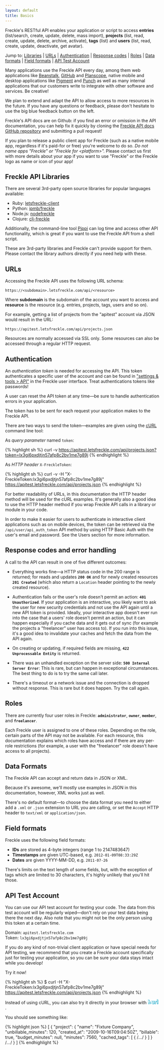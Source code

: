 ```yaml
---
layout: default
title: Basics
---
```


Freckle's RESTful API enables your application or script to 
access **entries** (list/search, create, update, delete, mass import),
**projects** (list, read, create, update, delete, archive, activate),
**tags** (list) and **users** (list, read, create, update, deactivate, get avatar).

Jump to: [Libraries](#libraries) | [URLs](#urls) | [Authentication](#authentication) 
| [Response codes](#codes) 
| [Roles](#roles) | [Data formats](#formats) | [Field formats](#fields) 
| [API Test Account](#test)

Many applications use the Freckle API every day, among them web applications
like <a href="http://beanstalkapp.com">Beanstalk</a>, 
<a href="http://github.com">GitHub</a> and 
<a href="http://planscope.io">Planscope</a>, 
native mobile and desktop applications
like <a href="http://pigmentapp.com">Pigment</a> 
and <a href="http://punch.fousa.be">Punch</a>
as well as many internal applications that our customers write to integrate 
with other software and services. Be creative!

We plan to extend and adapt the API to allow access to more resources
in the future. If you have any questions or feedback, please don't hesitate
to use the big blue feedback button on the left.

Freckle's API docs are on Github: if you find an error or omission
in the API documentation, you can help fix it quickly by cloning
the <a href="https://github.com/madrobby/freckle-apidocs">Freckle API docs
GitHub repository</a> and submitting a pull request!

<p class="note">
If you plan to release a public client app for Freckle (such as a native 
mobile app, regardless if it's paid-for or free) you're welcome to do so. 
<i>Do not name apps "Freckle" or "Freckle for &lt;platform&gt;".</i>
Please contact us first with more details about your app if you want to 
use "Freckle" or the Freckle logo as name or icon of your app!
</p>

<a id="libraries"></a>Freckle API Libraries
---------------------

There are several 3rd-party open source libraries for popular languages
available:

* Ruby: [letsfreckle-client]
* Python: [ipmb/freckle]
* Node.js: [nodefreckle]
* Clojure: [clj-freckle]

Additionally, the command-line tool [Pippi] can log time and access
other API functionality, which is great if you want to use the Freckle API
from a shell script.

<p class="note">
These are 3rd-party libraries and Freckle can't provide support for them.
Please contact the library authors directly if you need help with these.
</p>

<a id="urls"></a>URLs
----

Accessing the Freckle API uses the following URL schema:

    https://<subdomain>.letsfreckle.com/api/<resource>

Where **subdomain** is the subdomain of the account you want to access and 
**resource** is the resource (e.g. entries, projects, tags, users and so on).

For example, getting a list of projects from the "apitest" account via JSON would 
result in the URL:

    https://apitest.letsfreckle.com/api/projects.json

Resources are normally accessed via SSL only. Some resources can also be 
accessed through a regular HTTP request.

<a id="authentication"></a>Authentication
--------------

An *authentication token* is needed for accessing the API. This token authenticates
a specific user of the account and can be found in 
<a href="http://letsfreckle.com/help/#faq_40">"settings & tools > API"</a> 
in the Freckle user interface. Treat authentications tokens like passwords!

A user can reset the API token at any time—be sure to handle authentication errors
in your application.

The token has to be sent for each request your application makes to the Freckle API.

There are two ways to send the token—examples are given using the [cURL] command line tool:

As *query parameter* named `token`:

{% highlight sh %}
curl -v https://apitest.letsfreckle.com/api/projects.json?token=lx3gi6pxdjtjn57afp8c2bv1me7g89j
{% endhighlight %}

As *HTTP header* `X-FreckleToken`:

{% highlight sh %}
curl -v -H "X-FreckleToken:lx3gi6pxdjtjn57afp8c2bv1me7g89j" https://apitest.letsfreckle.com/api/projects.json
{% endhighlight %}

For better readability of URLs, in this documentation the HTTP header method will be used for
the cURL examples. It's generally also a good idea to use the HTTP header method if you wrap
Freckle API calls in a library or module in your code.

<p class=note>
In order to make it easier for users to authenticate in interactive client applications
such as on mobile devices, the token can be retrieved via the 
<code>/api/user/api_auth_token</code> API method by using HTTP Basic Auth with the
user's email and password. See the Users section for more information.
</p>

<a id="codes"></a>Response codes and error handling
---------------------------------

A call to the API can result in one of five different outcomes:

* Everything works fine—a HTTP status code in the 200 range is returned;
  for reads and updates **`200 OK`** and for newly created resources **`201 Created`**
  (which also return a `Location` header pointing to the newly created resource).

* Authentication fails or the user's role doesn't permit an action: **`401 Unauthorized`**.
  If your application is an interactive, you likely want to ask the user for
  new security credentials and not use the API again until a new API token is provided.
  Ideally, your interactive app doesn't ever run into the case that a users' role doesn't permit
  an action, but it can happen especially if you cache data and it gets out of sync
  (for example the projects a "freelancer" user has access to). If you run into this
  issue, it's a good idea to invalidate your caches and fetch the data from the API again.
  
* On creating or updating, if required fields are missing, **`422 Unprocessable Entity`** is returned.

* There was an unhandled exception on the server side: **`500 Internal Server Error`**:
  This is rare, but can happen in exceptional circumstances. The best thing to do
  is to try the same call later.

* There's a timeout or a network issue and the connection is dropped without response.
  This is rare but it does happen. Try the call again.

<a id="roles"></a>Roles
-----

There are currently four user roles in Freckle: **`administrator`**, **`owner`**, **`member`**, and **`freelancer`**. 

Each Freckle user is assigned to one of these roles. Depending on the role, certain parts of the API
may not be available. For each resource, this documentation explains which roles have access and 
if there are any per-role restrictions (for example, a user with the "freelancer" role doesn't 
have access to all projects).


<a id="formats"></a>Data Formats
------------

The Freckle API can accept and return data in JSON or XML. 

Because it's awesome, we'll mostly use examples in JSON in this documentation,
however, XML works just as well.

There's no default format—to choose the data format you need to either add
a `.xml` or `.json` extension to URL you are calling, or set the
`Accept` HTTP header to `text/xml` or `application/json`.

<a id="fields"></a>Field formats
-------------

Freckle uses the following field formats:

* **IDs** are stored as 4-byte integers (range 1 to 2147483647)
* **Timestamps** are given UTC-based, e.g. `2012-01-09T08:33:29Z`
* **Dates** are given YYYY-MM-DD, e.g. `2011-07-26`

There's limits on the text length of some fields, but, with the exception
of tags which are limited to 30 characters, it's highly unlikely
that you'll hit those.

<a id="test"></a>API Test Account
----------------

You can use our API test account for testing your code. The data from this test account 
will be regularly wiped—don't rely on your test data being there the next day. Also note that you 
might not be the only person using this token at a certain time.

Domain: `apitest.letsfreckle.com`<br>
Token: `lx3gi6pxdjtjn57afp8c2bv1me7g89j`

If you do any kind of non-trivial client application or have special needs for API testing,
we recommend that you create a Freckle account specifically just for testing your application,
so you can be sure your data stays intact while you develop!

Try it now!

{% highlight sh %}
$ curl -H "X-FreckleToken:lx3gi6pxdjtjn57afp8c2bv1me7g89j" https://apitest.letsfreckle.com/api/projects.json
{% endhighlight %}

Instead of using cURL, you can also try it directly in your browser with <a href="http://hurl.it/hurls/4e6a8b89f7390b9b1408c966306db7301acbb6e4/f77acc2c0c6f7f44d2215025a9beab9191778233"><img src="hurl.png" width="35"></a>.

You should see something like:

{% highlight json %}
[ 
  { 
    "project": {
      "name": "Fixture Company",
      "unbillable_minutes": 120,
      "created_at": "2009-10-16T09:04:50Z",
      "billable": true,
      "budget_minutes": null,
      "minutes": 7560,
      "cached_tags": [ { /*...*/ } ]
    }
    /*...*/
  }
]
{% endhighlight %}

[letsfreckle-client]: https://github.com/ryanlecompte/letsfreckle-client
[ipmb/freckle]: https://github.com/ipmb/freckle
[nodefreckle]: https://github.com/tbranyen/nodefreckle
[clj-freckle]: https://github.com/mlehman/clj-freckle
[Pippi]: https://npmjs.org/package/pippi
[cURL]: http://curl.haxx.se
